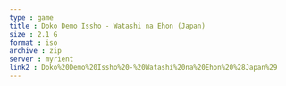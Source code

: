 ```yaml
---
type : game
title : Doko Demo Issho - Watashi na Ehon (Japan)
size : 2.1 G
format : iso
archive : zip
server : myrient
link2 : Doko%20Demo%20Issho%20-%20Watashi%20na%20Ehon%20%28Japan%29
---
```

